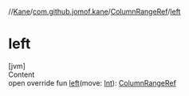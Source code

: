 //[Kane](../../index.md)/[com.github.jomof.kane](../index.md)/[ColumnRangeRef](index.md)/[left](left.md)



# left  
[jvm]  
Content  
open override fun [left](left.md)(move: [Int](https://kotlinlang.org/api/latest/jvm/stdlib/kotlin/-int/index.html)): [ColumnRangeRef](index.md)  



